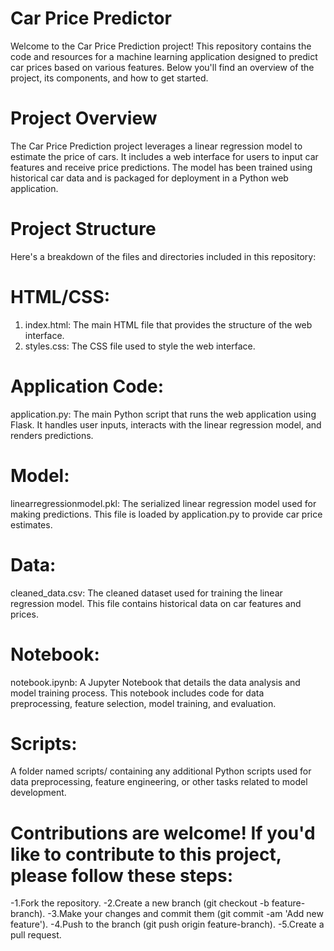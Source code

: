 # Car Price Predictor
Welcome to the Car Price Prediction project! This repository contains the code and resources for a machine learning application designed to predict car prices based on various features. Below you'll find an overview of the project, its components, and how to get started.

# Project Overview
The Car Price Prediction project leverages a linear regression model to estimate the price of cars. It includes a web interface for users to input car features and receive price predictions. The model has been trained using historical car data and is packaged for deployment in a Python web application.

# Project Structure
Here's a breakdown of the files and directories included in this repository:

# HTML/CSS:

1. index.html: The main HTML file that provides the structure of the web interface.
2. styles.css: The CSS file used to style the web interface.

# Application Code: 
application.py: The main Python script that runs the web application using Flask. It handles user inputs, interacts with the linear regression model, and renders predictions.

# Model:
linearregressionmodel.pkl: The serialized linear regression model used for making predictions. This file is loaded by application.py to provide car price estimates.

# Data:
cleaned_data.csv: The cleaned dataset used for training the linear regression model. This file contains historical data on car features and prices.

# Notebook:
notebook.ipynb: A Jupyter Notebook that details the data analysis and model training process. This notebook includes code for data preprocessing, feature selection, model training, and evaluation.

# Scripts:
A folder named scripts/ containing any additional Python scripts used for data preprocessing, feature engineering, or other tasks related to model development.

# Contributions are welcome! If you'd like to contribute to this project, please follow these steps:

-1.Fork the repository.
-2.Create a new branch (git checkout -b feature-branch).
-3.Make your changes and commit them (git commit -am 'Add new feature').
-4.Push to the branch (git push origin feature-branch).
-5.Create a pull request.
